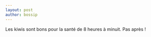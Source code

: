 ```yaml
---
layout: post
author: bossip
---
```


Les kiwis sont bons pour la santé de 8 heures à minuit. Pas après !
